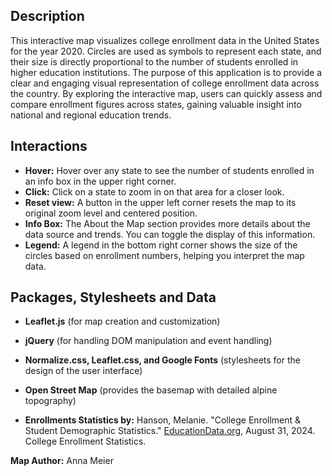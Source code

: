 ## Description

This interactive map visualizes college enrollment data in the United States for the year 2020. Circles are used as symbols to represent each state, and their size is directly proportional to the number of students enrolled in higher education institutions. The purpose of this application is to provide a clear and engaging visual representation of college enrollment data across the country. By exploring the interactive map, users can quickly assess and compare enrollment figures across states, gaining valuable insight into national and regional education trends.



## Interactions
- **Hover:** Hover over any state to see the number of students enrolled in an info box in the upper right corner.
- **Click:** Click on a state to zoom in on that area for a closer look.
- **Reset view:** A button in the upper left corner resets the map to its original zoom level and centered position.
- **Info Box:** The About the Map section provides more details about the data source and trends. You can toggle the display of this information.
- **Legend:** A legend in the bottom right corner shows the size of the circles based on enrollment numbers, helping you interpret the map data.

## Packages, Stylesheets and Data 
- **Leaflet.js** (for map creation and customization)
- **jQuery** (for handling DOM manipulation and event handling)
- **Normalize.css, Leaflet.css, and Google Fonts** (stylesheets for the design of the user interface)
- **Open Street Map** (provides the basemap with detailed alpine topography)

- **Enrollments Statistics by:** Hanson, Melanie. "College Enrollment & Student Demographic Statistics." [EducationData.org](https://educationdata.org/college-enrollment-statistics), August 31, 2024. College Enrollment Statistics.


**Map Author:** Anna Meier
